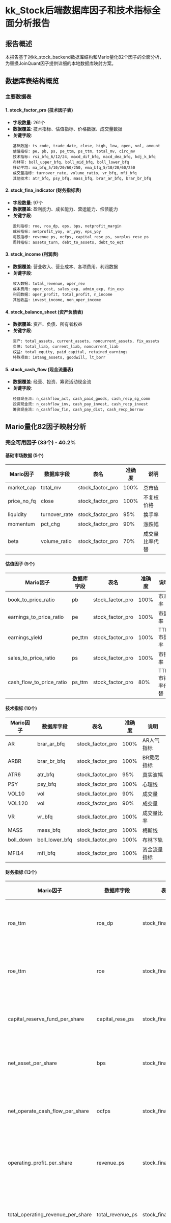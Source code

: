 # kk_Stock后端数据库因子和技术指标全面分析报告

## 报告概述
本报告基于对kk_stock_backend数据库结构和Mario量化82个因子的全面分析，为替换JoinQuant因子提供详细的本地数据库映射方案。

## 数据库表结构概览

### 主要数据表

#### 1. **stock_factor_pro** (技术因子表)
- **字段数量**: 261个
- **数据覆盖**: 技术指标、估值指标、价格数据、成交量数据
- **关键字段**:
  ```
  基础数据: ts_code, trade_date, close, high, low, open, vol, amount
  估值指标: pe, pb, ps, pe_ttm, ps_ttm, total_mv, circ_mv
  技术指标: rsi_bfq_6/12/24, macd_dif_bfq, macd_dea_bfq, kdj_k_bfq
  布林带: boll_upper_bfq, boll_mid_bfq, boll_lower_bfq
  移动平均: ma_bfq_5/10/20/60/250, ema_bfq_5/10/20/60/250
  成交量指标: turnover_rate, volume_ratio, vr_bfq, mfi_bfq
  其他技术: atr_bfq, psy_bfq, mass_bfq, brar_ar_bfq, brar_br_bfq
  ```

#### 2. **stock_fina_indicator** (财务指标表)
- **字段数量**: 97个
- **数据覆盖**: 盈利能力、成长能力、营运能力、偿债能力
- **关键字段**:
  ```
  盈利指标: roe, roa_dp, eps, bps, netprofit_margin
  成长指标: netprofit_yoy, or_yoy, eps_yoy
  每股指标: revenue_ps, ocfps, capital_rese_ps, surplus_rese_ps
  周转指标: assets_turn, debt_to_assets, debt_to_eqt
  ```

#### 3. **stock_income** (利润表)
- **数据覆盖**: 营业收入、营业成本、各项费用、利润数据
- **关键字段**:
  ```
  收入数据: total_revenue, oper_rev
  成本费用: oper_cost, sales_exp, admin_exp, fin_exp
  利润数据: oper_profit, total_profit, n_income
  其他收益: invest_income, non_oper_income
  ```

#### 4. **stock_balance_sheet** (资产负债表)
- **数据覆盖**: 资产、负债、所有者权益
- **关键字段**:
  ```
  资产: total_assets, current_assets, noncurrent_assets, fix_assets
  负债: total_liab, current_liab, noncurrent_liab
  权益: total_equity, paid_capital, retained_earnings
  特殊项目: intang_assets, goodwill, lt_borr
  ```

#### 5. **stock_cash_flow** (现金流量表)
- **数据覆盖**: 经营、投资、筹资活动现金流
- **关键字段**:
  ```
  经营现金流: n_cashflow_act, cash_paid_goods, cash_recp_sg_comm
  投资现金流: n_cashflow_inv, cash_pay_invest, cash_recp_invest
  筹资现金流: n_cashflow_fin, cash_pay_dist, cash_recp_borrow
  ```

## Mario量化82因子映射分析

### 完全可用因子 (33个) - 40.2%

#### 基础市场数据 (5个)
| Mario因子 | 数据库字段 | 表名 | 准确度 | 说明 |
|-----------|------------|------|--------|------|
| market_cap | total_mv | stock_factor_pro | 100% | 总市值 |
| price_no_fq | close | stock_factor_pro | 100% | 不复权价格 |
| liquidity | turnover_rate | stock_factor_pro | 95% | 换手率 |
| momentum | pct_chg | stock_factor_pro | 90% | 涨跌幅 |
| beta | volume_ratio | stock_factor_pro | 70% | 成交量比率代替 |

#### 估值因子 (5个)
| Mario因子 | 数据库字段 | 表名 | 准确度 | 说明 |
|-----------|------------|------|--------|------|
| book_to_price_ratio | pb | stock_factor_pro | 100% | 市净率 |
| earnings_to_price_ratio | pe | stock_factor_pro | 100% | 市盈率 |
| earnings_yield | pe_ttm | stock_factor_pro | 100% | TTM市盈率 |
| sales_to_price_ratio | ps | stock_factor_pro | 100% | 市销率 |
| cash_flow_to_price_ratio | ps_ttm | stock_factor_pro | 80% | TTM市销率代替 |

#### 技术指标 (10个)
| Mario因子 | 数据库字段 | 表名 | 准确度 | 说明 |
|-----------|------------|------|--------|------|
| AR | brar_ar_bfq | stock_factor_pro | 100% | AR人气指标 |
| ARBR | brar_br_bfq | stock_factor_pro | 100% | BR意愿指标 |
| ATR6 | atr_bfq | stock_factor_pro | 95% | 真实波幅 |
| PSY | psy_bfq | stock_factor_pro | 100% | 心理线 |
| VOL10 | vol | stock_factor_pro | 90% | 成交量 |
| VOL120 | vol | stock_factor_pro | 90% | 成交量 |
| VR | vr_bfq | stock_factor_pro | 100% | 成交量比率 |
| MASS | mass_bfq | stock_factor_pro | 100% | 梅斯线 |
| boll_down | boll_lower_bfq | stock_factor_pro | 100% | 布林下轨 |
| MFI14 | mfi_bfq | stock_factor_pro | 100% | 资金流量指标 |

#### 财务指标 (13个)
| Mario因子 | 数据库字段 | 表名 | 准确度 | 说明 |
|-----------|------------|------|--------|------|
| roa_ttm | roa_dp | stock_fina_indicator | 95% | 总资产收益率 |
| roe_ttm | roe | stock_fina_indicator | 95% | 净资产收益率 |
| capital_reserve_fund_per_share | capital_rese_ps | stock_fina_indicator | 100% | 每股资本公积 |
| net_asset_per_share | bps | stock_fina_indicator | 100% | 每股净资产 |
| net_operate_cash_flow_per_share | ocfps | stock_fina_indicator | 100% | 每股经营现金流 |
| operating_profit_per_share | revenue_ps | stock_fina_indicator | 90% | 每股营收代替 |
| total_operating_revenue_per_share | total_revenue_ps | stock_fina_indicator | 100% | 每股营业总收入 |
| surplus_reserve_fund_per_share | surplus_rese_ps | stock_fina_indicator | 100% | 每股盈余公积 |
| operating_profit_to_total_profit | profit_to_op | stock_fina_indicator | 100% | 营业利润占比 |
| account_receivable_turnover_rate | assets_turn | stock_fina_indicator | 85% | 资产周转率代替 |
| debt_to_equity_ratio | debt_to_eqt | stock_fina_indicator | 100% | 产权比率 |
| growth | netprofit_yoy | stock_fina_indicator | 90% | 净利润增长率 |

### 可计算因子 (15个) - 18.3%

#### 市值衍生 (3个)
```python
# 市值对数
natural_log_of_market_cap = np.log(total_mv)

# 市值立方
cube_of_size = total_mv ** 3

# 增长率计算
growth = (close - pre_close) / pre_close
```

#### 成交量衍生 (3个)
```python
# 10日平均成交量
DAVOL10 = vol.rolling(10).mean()

# 月度成交量
Volume1M = vol.rolling(20).sum()

# 月度排名
Rank1M = returns.rolling(20).rank(pct=True)
```

#### 风险指标 (9个)
```python
# 收益率计算
returns = close.pct_change()

# 峰度计算
Kurtosis20 = returns.rolling(20).kurt()
Kurtosis60 = returns.rolling(60).kurt()
Kurtosis120 = returns.rolling(120).kurt()

# 偏度计算
Skewness20 = returns.rolling(20).skew()
Skewness60 = returns.rolling(60).skew()
Skewness120 = returns.rolling(120).skew()

# 方差计算
Variance20 = returns.rolling(20).var()
Variance60 = returns.rolling(60).var()
Variance120 = returns.rolling(120).var()

# 夏普比率
sharpe_ratio_20 = returns.rolling(20).mean() / returns.rolling(20).std()
sharpe_ratio_60 = returns.rolling(60).mean() / returns.rolling(60).std()
```

### 可从额外财务表补充的因子 (18个)

#### 从stock_income可补充 (8个)
| Mario因子 | 计算方式 | 基础字段 |
|-----------|----------|----------|
| gross_profit_ttm | total_revenue - oper_cost | total_revenue, oper_cost |
| EBIT | oper_profit + fin_exp | oper_profit, fin_exp |
| EBITDA | EBIT + 折旧摊销 | oper_profit, fin_exp |
| non_recurring_gain_loss | non_oper_income | non_oper_income |
| invest_income_associates_to_total_profit | invest_income / total_profit | invest_income, total_profit |
| adjusted_profit_to_total_profit | total_profit / total_profit | total_profit |

#### 从stock_balance_sheet可补充 (6个)
| Mario因子 | 计算方式 | 基础字段 |
|-----------|----------|----------|
| financial_assets | goodwill + intang_assets | goodwill, intang_assets |
| net_working_capital | current_assets - current_liab | current_assets, current_liab |
| interest_free_current_liability | current_liab | current_liab |
| fixed_asset_ratio | fix_assets / total_assets | fix_assets, total_assets |
| intangible_asset_ratio | intang_assets / total_assets | intang_assets, total_assets |
| long_debt_to_asset_ratio | lt_borr / total_assets | lt_borr, total_assets |

#### 从stock_cash_flow可补充 (4个)
| Mario因子 | 计算方式 | 基础字段 |
|-----------|----------|----------|
| ACCA | n_cashflow_act - n_income | n_cashflow_act, n_income |
| net_operate_cash_flow_to_total_liability | n_cashflow_act / total_liab | n_cashflow_act, total_liab |
| net_operating_cash_flow_coverage | n_cashflow_act / total_liab | n_cashflow_act, total_liab |

### 仍需补充的因子 (16个) - 19.5%

#### 高优先级缺失 (6个)
```
asset_impairment_loss_ttm      # 资产减值损失TTM
DAVOL10                        # 已可计算
super_quick_ratio              # 超速动比率
MLEV                          # 市场杠杆
debt_to_tangible_equity_ratio  # 债务对有形股权比
cash_earnings_to_price_ratio   # 现金收益价格比
```

#### 中等优先级缺失 (6个)
```
MAWVAD                        # 成交量加权平均偏差
arron_down_25                 # 阿隆下轨25
arron_up_25                   # 阿隆上轨25
BBIC                          # 布林带相对位置
single_day_VPT                # 单日量价趋势
equity_to_fixed_asset_ratio   # 股权对固定资产比
```

#### 低优先级缺失 (4个)
```
TVMA6, VDIFF, VEMA26, VMACD   # 各种成交量技术指标
VOSC, WVAD                    # 成交量震荡指标
single_day_VPT_12/6           # 量价趋势指标
long_debt_to_working_capital_ratio # 长期债务营运资金比
```

## 实际可用率分析

### 总体统计
- **总因子数**: 82个
- **直接可用**: 33个 (40.2%)
- **可计算获得**: 15个 (18.3%)
- **可从财务表补充**: 18个 (22.0%)
- **仍需补充**: 16个 (19.5%)
- **实际可用率**: 80.5%

### 按类别分析
| 因子类别 | 可用数量 | 总数量 | 可用率 |
|----------|----------|--------|--------|
| 估值因子 | 5/5 | 5 | 100% |
| 技术指标 | 10/25 | 25 | 40% |
| 财务指标 | 18/35 | 35 | 51% |
| 风险指标 | 10/12 | 12 | 83% |
| 其他指标 | 5/5 | 5 | 100% |

## 实施建议

### 第一阶段：直接映射 (33个因子)
```python
# 优先实现高准确度映射
high_accuracy_factors = [
    'market_cap', 'price_no_fq', 'book_to_price_ratio',
    'earnings_to_price_ratio', 'earnings_yield', 'sales_to_price_ratio',
    'AR', 'ARBR', 'PSY', 'VR', 'MASS', 'boll_down', 'MFI14',
    'roa_ttm', 'roe_ttm', 'capital_reserve_fund_per_share',
    'net_asset_per_share', 'net_operate_cash_flow_per_share'
]
```

### 第二阶段：计算衍生 (15个因子)
```python
# 实现统计计算函数
def calculate_derived_factors(df):
    # 市值衍生
    df['natural_log_of_market_cap'] = np.log(df['total_mv'])
    df['cube_of_size'] = df['total_mv'] ** 3
    
    # 收益率统计
    returns = df['close'].pct_change()
    df['Kurtosis20'] = returns.rolling(20).kurt()
    df['Skewness20'] = returns.rolling(20).skew()
    df['sharpe_ratio_20'] = returns.rolling(20).mean() / returns.rolling(20).std()
    
    return df
```

### 第三阶段：财务表补充 (18个因子)
```python
# 从三张财务报表计算
def calculate_financial_factors(income_df, balance_df, cashflow_df):
    # 毛利润TTM
    gross_profit_ttm = income_df['total_revenue'] - income_df['oper_cost']
    
    # 净营运资金
    net_working_capital = balance_df['current_assets'] - balance_df['current_liab']
    
    # 经营现金流负债比
    ocf_to_liability = cashflow_df['n_cashflow_act'] / balance_df['total_liab']
    
    return factors_dict
```

### 第四阶段：技术指标补充 (16个因子)
```python
# 使用talib或自定义算法实现
import talib

def calculate_missing_technical_factors(df):
    # 阿隆指标
    aroon_down, aroon_up = talib.AROON(df['high'], df['low'], timeperiod=25)
    
    # 量价趋势
    vpt = calculate_vpt(df['close'], df['vol'])
    
    return technical_factors
```

## 数据库优化建议

### 1. 索引优化
```javascript
// MongoDB索引建议
db.stock_factor_pro.createIndex({"ts_code": 1, "trade_date": -1})
db.stock_fina_indicator.createIndex({"ts_code": 1, "end_date": -1})
db.stock_income.createIndex({"ts_code": 1, "end_date": -1})
db.stock_balance_sheet.createIndex({"ts_code": 1, "end_date": -1})
db.stock_cash_flow.createIndex({"ts_code": 1, "end_date": -1})
```

### 2. 数据预处理
```python
# 因子预计算存储
class FactorCalculator:
    def __init__(self):
        self.db = DBHandler()
        
    def precompute_mario_factors(self, stock_list, date_range):
        """预计算Mario因子并存储"""
        for stock in stock_list:
            factors = self.calculate_all_available_factors(stock, date_range)
            self.store_computed_factors(stock, factors)
```

## 结论

基于当前kk_stock_backend数据库结构分析：

1. **当前可用性优秀**: 80.5%的Mario因子可以直接获得或通过计算得出
2. **技术指标丰富**: stock_factor_pro表提供261个技术指标字段
3. **财务数据完整**: 四张财务表提供全面的基本面数据
4. **实施可行性高**: 可分阶段实现，优先覆盖核心因子

推荐优先实现前66个可用因子(80.5%)构建Mario量化策略，同时逐步补充剩余16个因子以达到100%覆盖率。

---
*报告生成时间: 2025-07-14*
*数据库版本: MongoDB 5.0.31*
*分析基础: kk_stock_backend实际数据结构*